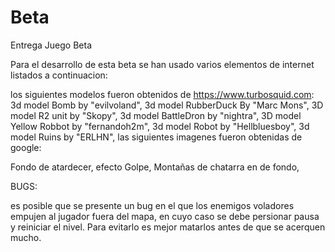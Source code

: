 
# Beta
Entrega Juego Beta

Para el desarrollo de esta beta se han usado varios elementos de internet listados a continuacion:

los siguientes modelos fueron obtenidos de https://www.turbosquid.com:
3d model Bomb  by "evilvoland",
3d model RubberDuck By "Marc Mons",
3D model R2 unit by "Skopy",
3d model BattleDron by "nightra",
3D model Yellow Robbot by "fernandoh2m",
3d model Robot by "Hellbluesboy",
3d model Ruins by "ERLHN",
las siguientes imagenes fueron obtenidas de google:

Fondo de atardecer,
efecto Golpe,
Montañas de chatarra en de fondo,


BUGS:

es posible que se presente un bug en el que los enemigos voladores empujen al jugador fuera del mapa, en cuyo caso se debe persionar pausa y reiniciar el nivel. Para evitarlo es mejor matarlos antes de que se acerquen mucho.
